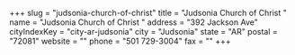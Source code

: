 +++
slug = "judsonia-church-of-christ"
title = "Judsonia Church of Christ "
name = "Judsonia Church of Christ "
address = "392 Jackson Ave"
cityIndexKey = "city-ar-judsonia"
city = "Judsonia"
state = "AR"
postal = "72081"
website = ""
phone = "501 729-3004"
fax = ""
+++

